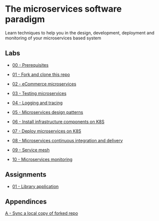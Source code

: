 # The microservices software paradigm

Learn techniques to help you in the design, development, deployment
and monitoring of your microservices based system

## Labs

- [00 - Prerequisites](labs/00-Prerequisites/README.md)

- [01 - Fork and clone this repo](labs/01-Fork_and_clone_this_repo/README.md)

- [02 - eCommerce microservices](labs/02-eCommerce_microservices/README.md)

- [03 - Testing microservices](labs/03-Testing_microservices/README.md)

- [04 - Logging and tracing](labs/04-Logging_and_tracing/README.md)

- [05 - Microservices design patterns](labs/05-Microservices_design_patterns/README.md)

- [06 - Install infrastructure components on K8S](labs/06-Install_infrastructure_components_on_K8S/README.md)

- [07 - Deploy microservices on K8S](labs/07-Deploy_microservices_on_K8S/README.md)

- [08 - Microservices continuous integration and delivery](labs/08-Microservices_continuous_integration_and_delivery/README.md)

- [09 - Service mesh](labs/09-Service_mesh/README.md)

- [10 - Microservices monitoring](labs/10-Microservices_monitoring/README.md)

## Assignments

- [01 - Library application](assignments/01-Library_application/README.md)



## Appendinces

[A - Sync a local copy of forked repo](appendices/A-Sync_copy_of_forked_repo/README.md)